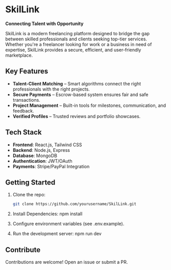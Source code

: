 # SkilLink
**Connecting Talent with Opportunity**  

SkilLink is a modern freelancing platform designed to bridge the gap between skilled professionals and clients seeking top-tier services. Whether you're a freelancer looking for work or a business in need of expertise, SkilLink provides a secure, efficient, and user-friendly marketplace.  

## Key Features  
- **Talent-Client Matching** – Smart algorithms connect the right professionals with the right projects.  
- **Secure Payments** – Escrow-based system ensures fair and safe transactions.  
- **Project Management** – Built-in tools for milestones, communication, and feedback.  
- **Verified Profiles** – Trusted reviews and portfolio showcases.  

## Tech Stack  
- **Frontend**: React.js, Tailwind CSS  
- **Backend**: Node.js, Express  
- **Database**: MongoDB  
- **Authentication**: JWT/OAuth  
- **Payments**: Stripe/PayPal Integration  

## Getting Started  
1. Clone the repo:  
   ```bash  
   git clone https://github.com/yourusername/SkilLink.git

2. Install Dependencies:
   npm install

3. Configure environment variables (see .env.example).

4. Run the development server:
   npm run dev

## Contribute
Contributions are welcome! Open an issue or submit a PR.
